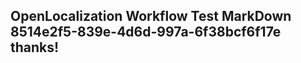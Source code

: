 <properties
ms.topic="hero-topic1"
ms.test1="hero-topic"
ms.test2="test"/>

## OpenLocalization Workflow Test MarkDown 8514e2f5-839e-4d6d-997a-6f38bcf6f17e thanks!

